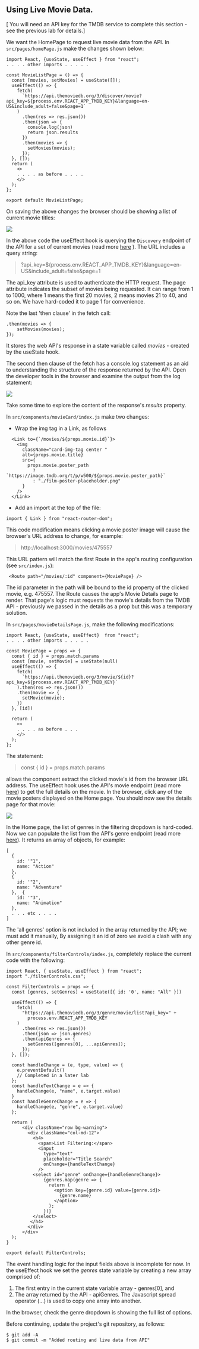 ## Using Live Movie Data.

[ You will need an API key for the TMDB service to complete this section - see the previous lab for details.]

We want the HomePage to request live movie data from the API. In `src/pages/homePage.js` make the changes shown below:
~~~
import React, {useState, useEffect } from "react";
. . . . other imports . . . . . 

const MovieListPage = () => {
  const [movies, setMovies] = useState([]);
  useEffect(() => {
    fetch(
      `https://api.themoviedb.org/3/discover/movie?api_key=${process.env.REACT_APP_TMDB_KEY}&language=en-US&include_adult=false&page=1`
    )
      .then(res => res.json())
      .then(json => {
        console.log(json)
        return json.results
      })
      .then(movies => {
        setMovies(movies);
      });
  }, []);
  return (
    <>
    . . . . as before . . . . 
    </>
  );
};

export default MovieListPage;
~~~

On saving the above changes the browser should be showing a list of current movie titles:

![][current]

In the above code the useEffect hook is querying the `Discovery` endpoint of the API for a set of current movies (read more [here][discovery] ). The URL includes a query string:

>?api_key=${process.env.REACT_APP_TMDB_KEY}&language=en-US&include_adult=false&page=1

The api_key attribute is used to authenticate the HTTP request. The page attribute indicates the subset of movies being requested. It can range from 1 to 1000, where 1 means the first 20 movies, 2 means movies 21 to 40, and so on. We have hard-coded it to page 1 for convenience.

Note the last 'then clause' in the fetch call:
~~~
.then(movies => {
    setMovies(movies);
});
~~~
It stores the web API's response in a state variable called *movies* - created by the useState hook. 

The second then clause of the fetch has a console.log statement as an aid to understanding the structure of the response returned by the API. Open the developer tools in the browser and examine the output from the log statement:

![][structure]

Take some time to explore the content of the response's *results* property.

In `src/components/movieCard/index.js` make two changes:

+ Wrap the img tag in a Link, as follows
~~~
  <Link to={`/movies/${props.movie.id}`}>
    <img
      className="card-img-tag center "
      alt={props.movie.title}
      src={
        props.movie.poster_path
          ? `https://image.tmdb.org/t/p/w500/${props.movie.poster_path}`
          : "./film-poster-placeholder.png"
      }
    />
  </Link>
~~~

+ Add an import at the top of the file:
~~~
import { Link } from "react-router-dom";
~~~

This code modification means clicking a movie poster image will cause the browser's URL address to change, for example:

> http://localhost:3000/movies/475557

This URL pattern will match the first Route in the app's routing configuration (see `src/index.js`):
~~~
 <Route path="/movies/:id" component={MoviePage} />
~~~
The id parameter in the path will be bound to the id property of the clicked movie, e.g. 475557. The Route causes the app's Movie Details page to render. That page's logic must requests the movie's details from the TMDB API - previously we passed in the details as a prop but this was a temporary solution.

In `src/pages/movieDetailsPage.js`, make the following modifications:
~~~
import React, {useState, useEffect}  from "react";
. . . . other imports . . . . .

const MoviePage = props => {
  const { id } = props.match.params
  const [movie, setMovie] = useState(null)
  useEffect(() => {
    fetch(
      `https://api.themoviedb.org/3/movie/${id}?api_key=${process.env.REACT_APP_TMDB_KEY}`
    ).then(res => res.json())    
    .then(movie => {
      setMovie(movie);
    })
  }, [id])

  return (
    <>
    . . . . as before . . . 
    </>
  );
};
~~~
The statement:

>const { id } = props.match.params

allows the component extract the clicked movie's id from the browser URL address. The useEffect hook uses the API's movie endpoint (read more [here][movie]) to get the full details on the movie. In the browser, click any of the movie posters displayed on the Home page. You should now see the details page for that movie:

![][detailp]

In the Home page, the list of genres in the filtering dropdown is  hard-coded. Now we can populate the list from the API's genre endpoint (read more [here][genres]). It returns an array of objects, for example:
~~~
[
  {
    id: '"1",
    name: "Action"
  },
  {
    id: '"2",
    name: "Adventure"
  },  {
    id: '"3",
    name: "Animation"
  },
  . . . etc . . . . 
]
~~~
The 'all genres' option is not included in the array returned by the API; we must add it manually, By assigning it an id of zero we avoid a clash with any other genre id.

In `src/components/filterControls/index.js`, completely replace the current code with the following:
~~~
import React, { useState, useEffect } from "react";
import "./filterControls.css";

const FilterControls = props => {
  const [genres, setGenres] = useState([{ id: '0', name: "All" }])
 
  useEffect(() => {
    fetch(
      "https://api.themoviedb.org/3/genre/movie/list?api_key=" +
        process.env.REACT_APP_TMDB_KEY
    )
      .then(res => res.json())
      .then(json => json.genres)
      .then(apiGenres => {
        setGenres([genres[0], ...apiGenres]);
      });
  }, []);

  const handleChange = (e, type, value) => {
    e.preventDefault()
    // Completed in a later lab
  };
  const handleTextChange = e => {
    handleChange(e, "name", e.target.value)
  }
  const handleGenreChange = e => {
    handleChange(e, "genre", e.target.value)
  };

  return (
      <div className="row bg-warning">
        <div className="col-md-12">
          <h4>
            <span>List Filtering:</span>
            <input
              type="text"
              placeholder="Title Search"
              onChange={handleTextChange}
            />
          <select id="genre" onChange={handleGenreChange}>
              {genres.map(genre => {
                return (
                  <option key={genre.id} value={genre.id}>
                    {genre.name}
                  </option>
                );
              })}
          </select>
         </h4>
        </div>
      </div>
  );
}

export default FilterControls;
~~~
The event handling logic for the input fields above is incomplete for now. In the useEffect hook we set the *genres* state variable by creating a new array comprised of:

1. The first entry in the current state variable array - genres[0], and
2. The array returned by the API - apiGenres. The Javascript spread operator (...) is used to copy one array into another.

In the browser, check the genre dropdown is showing the full list of options.

Before continuing, update the project's git repository, as follows:
~~~
$ git add -A
$ git commit -m "Added routing and live data from API"
~~~

[discovery]: https://developers.themoviedb.org/3/discover
[movie]: https://developers.themoviedb.org/3/movies/get-movie-details
[genres]: https://developers.themoviedb.org/3/genres/get-movie-list
[current]: ./img/current.png
[structure]: ./img/structure.png
[detailp]: ./img/detailp.png
